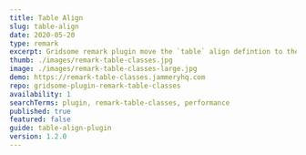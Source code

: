 ```yaml
---
title: Table Align
slug: table-align
date: 2020-05-20
type: remark
excerpt: Gridsome remark plugin move the `table` align defintion to the `tableCell` definition. 
thumb: ./images/remark-table-classes.jpg
image: ./images/remark-table-classes-large.jpg
demo: https://remark-table-classes.jammeryhq.com
repo: gridsome-plugin-remark-table-classes
availability: 1
searchTerms: plugin, remark-table-classes, performance
published: true
featured: false
guide: table-align-plugin
version: 1.2.0
---
```


